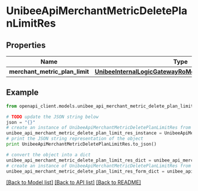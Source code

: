 # UnibeeApiMerchantMetricDeletePlanLimitRes


## Properties

Name | Type | Description | Notes
------------ | ------------- | ------------- | -------------
**merchant_metric_plan_limit** | [**UnibeeInternalLogicGatewayRoMerchantMetricPlanLimitVo**](UnibeeInternalLogicGatewayRoMerchantMetricPlanLimitVo.md) |  | [optional] 

## Example

```python
from openapi_client.models.unibee_api_merchant_metric_delete_plan_limit_res import UnibeeApiMerchantMetricDeletePlanLimitRes

# TODO update the JSON string below
json = "{}"
# create an instance of UnibeeApiMerchantMetricDeletePlanLimitRes from a JSON string
unibee_api_merchant_metric_delete_plan_limit_res_instance = UnibeeApiMerchantMetricDeletePlanLimitRes.from_json(json)
# print the JSON string representation of the object
print UnibeeApiMerchantMetricDeletePlanLimitRes.to_json()

# convert the object into a dict
unibee_api_merchant_metric_delete_plan_limit_res_dict = unibee_api_merchant_metric_delete_plan_limit_res_instance.to_dict()
# create an instance of UnibeeApiMerchantMetricDeletePlanLimitRes from a dict
unibee_api_merchant_metric_delete_plan_limit_res_form_dict = unibee_api_merchant_metric_delete_plan_limit_res.from_dict(unibee_api_merchant_metric_delete_plan_limit_res_dict)
```
[[Back to Model list]](../README.md#documentation-for-models) [[Back to API list]](../README.md#documentation-for-api-endpoints) [[Back to README]](../README.md)


